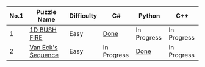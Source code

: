 <table>
  <thead>
    <tr>
      <th>No.1</th>
      <th>Puzzle Name</th>
      <th>Difficulty</th>
      <th>C#</th>
      <th>Python</th>
      <th>C++</th
    </tr>
  </thead>
  <tbody>
    <tr>
      <td>1</td>
      <td> <a href="https://www.codingame.com/training/easy/1d-bush-fire"> 1D BUSH FIRE</a> </td>
      <td>Easy</td>
      <td> <a href="https://github.com/KGrants/CodinGame/blob/main/Easy/1D%20Bush%20Fire/1D%20Bush%20Fire.cs"> Done</a> </td>
      <td>In Progress</td>
      <td>In Progress</td>
    </tr>
    <tr>
      <td>2</td>
      <td> <a href="https://www.codingame.com/training/easy/van-ecks-sequence"> Van Eck's Sequence</a> </td>
      <td>Easy</td>
      <td>In Progress</td>
      <td> <a href="https://github.com/KGrants/CodinGame/blob/main/Easy/Van%20Eck's%20sequence/Van%20Exk's%20sequence.py"> Done</a> </td>
      <td>In Progress</td>
    </tr>
  </tbody>
</table>
